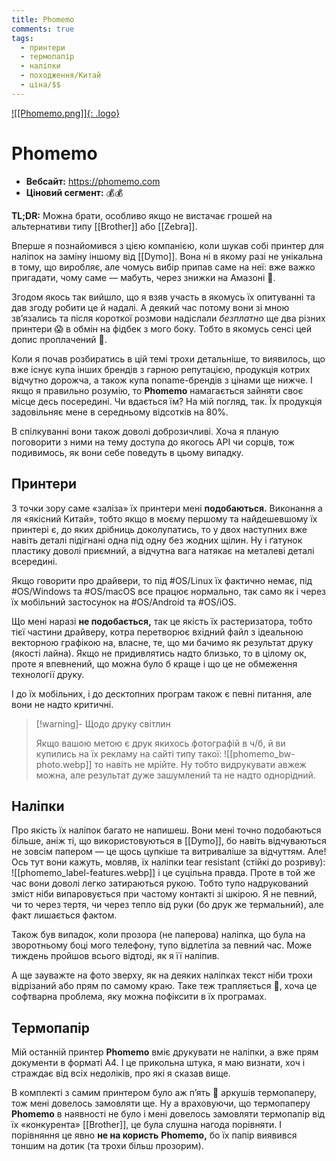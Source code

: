 ```yaml
---
title: Phomemo
comments: true
tags:
  - принтери
  - термопапір
  - наліпки
  - походження/Китай
  - ціна/$$
---
```


[![[Phomemo.png]]{: .logo}](https://phomemo.com)

# Phomemo

- **Вебсайт:** <https://phomemo.com>
- **Ціновий сегмент:** 💰💰

**TL;DR:** Можна брати, особливо якщо не вистачає грошей на альтернативи типу [[Brother]] або [[Zebra]].

Вперше я познайомився з цією компанією, коли шукав собі принтер для наліпок на заміну іншому від [[Dymo]]. Вона ні в якому разі не унікальна в тому, що виробляє, але чомусь вибір припав саме на неї: вже важко пригадати, чому саме — мабуть, через знижки на Амазоні 🙂. 

Згодом якось так вийшло, що я взяв участь в якомусь їх опитуванні та дав згоду робити це й надалі. А деякий час потому вони зі мною звʼязались та після короткої розмови надіслали *безплатно* ще два різних принтери 😱 в обмін на фідбек з мого боку. Тобто в якомусь сенсі цей допис проплачений 🙂.

Коли я почав розбиратись в цій темі трохи детальніше, то виявилось, що вже існує купа інших брендів з гарною репутацією, продукція котрих відчутно дорожча, а також купа noname-брендів з цінами ще нижче. І якщо я правильно розумію, то **Phomemo** намагається зайняти своє місце десь посередині. Чи вдається їм? На мій погляд, так. Їх продукція задовільняє мене в середньому відсотків на 80%.

В спілкуванні вони також доволі доброзичливі. Хоча я планую поговорити з ними на тему доступа до якогось API чи сорців, тож подивимось, як вони себе поведуть в цьому випадку. 

## Принтери

З точки зору саме «заліза» їх принтери мені **подобаються.** Виконання а ля «якісний Китай», тобто якщо в моєму першому та найдешевшому їх принтері є, до яких дрібниць доколупатись, то у двох наступних вже навіть деталі підігнані одна під одну без жодних щілин. Ну і ґатунок пластику доволі приємний, а відчутна вага натякає на металеві деталі всередині. 

Якщо говорити про драйвери, то під #OS/Linux їх фактично немає, під #OS/Windows та #OS/macOS все працює нормально, так само як і через їх мобільний застосунок на #OS/Android та #OS/iOS. 

Що мені наразі **не подобається,** так це якість їх растеризатора, тобто тієї частини драйверу, котра перетворює вхідний файл з ідеальною векторною графікою на, власне, те, що ми бачимо як результат друку (якості лайна). Якщо не придивлятись надто близько, то в цілому ок, проте я впевнений, що можна було б краще і що це не обмеження технології друку. 

І до їх мобільних, і до десктопних програм також є певні питання, але вони не надто критичні.

> [!warning]- Щодо друку світлин
> 
> Якщо вашою метою є друк якихось фотографій в ч/б, й ви купились на їх рекламу на сайті типу такої:
> ![[phomemo_bw-photo.webp]]
> то навіть не мрійте. Ну тобто видрукувати авжеж можна, але результат дуже зашумлений та не надто однорідний. 

## Наліпки 

Про якість їх наліпок багато не напишеш. Вони мені точно подобаються більше, аніж ті, що використовуються в [[Dymo]], бо навіть відчуваються не зовсім папером — це щось цупкіше та витриваліше за відчуттям. Але! Ось тут вони кажуть, мовляв, їх наліпки tear resistant (стійкі до розриву):
![[phomemo_label-features.webp]]
і це суцільна правда. Проте в той же час вони доволі легко затираються рукою. Тобто тупо надрукований зміст ніби випаровується при частому контакті зі шкірою. Я не певний, чи то через тертя, чи через тепло від руки (бо друк же термальний), але факт лишається фактом. 

Також був випадок, коли прозора (не паперова) наліпка, що була на зворотньому боці мого телефону, тупо відлетіла за певний час. Може тиждень пройшов всього відтоді, як я її наліпив. 

А ще зауважте на фото зверху, як на деяких наліпках текст ніби трохи відрізаний або прям по самому краю. Таке теж трапляється 🙂, хоча це софтварна проблема, яку можна пофіксити в їх програмах. 


## Термопапір 

Мій останній принтер **Phomemo** вміє друкувати не наліпки, а вже прям документи в форматі A4. І це прикольна штука, я маю визнати, хоч і страждає від всіх недоліків, про які я сказав вище. 

В комплекті з самим принтером було аж пʼять 🫢 аркушів термопаперу, тож мені довелось замовляти ще. Ну а враховуючи, що термопаперу **Phomemo** в наявності не було і мені довелось замовляти термопапір від їх «конкурента» [[Brother]], це була слушна нагода порівняти. І порівняння це явно **не на користь** **Phomemo,** бо їх папір виявився тоншим на дотик (та трохи більш прозорим).
